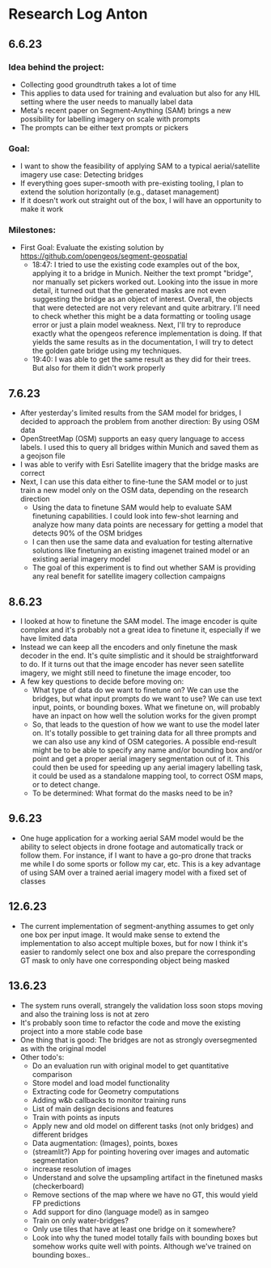 # Research Log Anton

## 6.6.23
### Idea behind the project:
 - Collecting good groundtruth takes a lot of time
 - This applies to data used for training and evaluation but also for any HIL setting where the user needs to manually label data
 - Meta's recent paper on Segment-Anything (SAM) brings a new possibility for labelling imagery on scale with prompts
 - The prompts can be either text prompts or pickers

### Goal:
 - I want to show the feasibility of applying SAM to a typical aerial/satellite imagery use case: Detecting bridges
 - If everything goes super-smooth with pre-existing tooling, I plan to extend the solution horizontally (e.g., dataset management)
 - If it doesn't work out straight out of the box, I will have an opportunity to make it work

### Milestones:
 - First Goal: Evaluate the existing solution by https://github.com/opengeos/segment-geospatial
   - 18:47: I tried to use the existing code examples out of the box, applying it to a bridge in Munich. Neither the text prompt "bridge", nor manually set pickers worked out. Looking into the issue in more detail, it turned out that the generated masks are not even suggesting the bridge as an object of interest. Overall, the objects that were detected are not very relevant and quite arbitrary. I'll need to check whether this might be a data formatting or tooling usage error or just a plain model weakness. Next, I'll try to reproduce exactly what the opengeos reference implementation is doing. If that yields the same results as in the documentation, I will try to detect the golden gate bridge using my techniques.
   - 19:40: I was able to get the same result as they did for their trees. But also for them it didn't work properly


## 7.6.23
- After yesterday's limited results from the SAM model for bridges, I decided to approach the problem from another direction: By using OSM data
- OpenStreetMap (OSM) supports an easy query language to access labels. I used this to query all bridges within Munich and saved them as a geojson file
- I was able to verify with Esri Satellite imagery that the bridge masks are correct
- Next, I can use this data either to fine-tune the SAM model or to just train a new model only on the OSM data, depending on the research direction
  - Using the data to finetune SAM would help to evaluate SAM finetuning capabilities. I could look into few-shot learning and analyze how many data points are necessary for getting a model that detects 90% of the OSM bridges
  - I can then use the same data and evaluation for testing alternative solutions like finetuning an existing imagenet trained model or an existing aerial imagery model
  - The goal of this experiment is to find out whether SAM is providing any real benefit for satellite imagery collection campaigns

## 8.6.23
- I looked at how to finetune the SAM model. The image encoder is quite complex and it's probably not a great idea to finetune it, especially if we have limited data
- Instead we can keep all the encoders and only finetune the mask decoder in the end. It's quite simplistic and it should be straightforward to do. If it turns out that the image encoder has never seen satellite imagery, we might still need to finetune the image encoder, too
- A few key questions to decide before moving on:
  - What type of data do we want to finetune on? We can use the bridges, but what input prompts do we want to use? We can use text input, points, or bounding boxes. What we finetune on, will probably have an inpact on how well the solution works for the given prompt
  - So, that leads to the question of how we want to use the model later on. It's totally possible to get training data for all three prompts and we can also use any kind of OSM categories. A possible end-result might be to be able to specify any name and/or bounding box and/or point and get a proper aerial imagery segmentation out of it. This could then be used for speeding up any aerial imagery labelling task, it could be used as a standalone mapping tool, to correct OSM maps, or to detect change.
  - To be determined: What format do the masks need to be in?

## 9.6.23
- One huge application for a working aerial SAM model would be the ability to select objects in drone footage and automatically track or follow them. For instance, if I want to have a go-pro drone that tracks me while I do some sports or follow my car, etc. This is a key advantage of using SAM over a trained aerial imagery model with a fixed set of classes

## 12.6.23
- The current implementation of segment-anything assumes to get only one box per input image. It would make sense to extend the implementation to also accept multiple boxes, but for now I think it's easier to randomly select one box and also prepare the corresponding GT mask to only have one corresponding object being masked


## 13.6.23
- The system runs overall, strangely the validation loss soon stops moving and also the training loss is not at zero
- It's probably soon time to refactor the code and move the existing project into a more stable code base
- One thing that is good: The bridges are not as strongly oversegmented as with the original model
- Other todo's:
  - Do an evaluation run with original model to get quantitative comparison
  - Store model and load model functionality
  - Extracting code for Geometry computations
  - Adding w&b callbacks to monitor training runs
  - List of main design decisions and features
  - Train with points as inputs
  - Apply new and old model on different tasks (not only bridges) and different bridges
  - Data augmentation: (Images), points, boxes
  - (streamlit?) App for pointing hovering over images and automatic segmentation
  - increase resolution of images
  - Understand and solve the upsampling artifact in the finetuned masks (checkerboard)
  - Remove sections of the map where we have no GT, this would yield FP predictions
  - Add support for dino (language model) as in samgeo
  - Train on only water-bridges?
  - Only use tiles that have at least one bridge on it somewhere?
  - Look into why the tuned model totally fails with bounding boxes but somehow works quite well with points. Although we've trained on bounding boxes..

